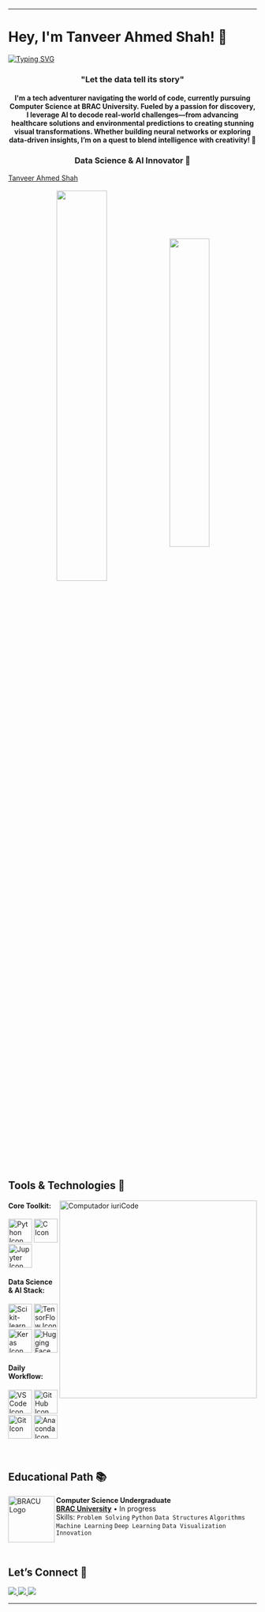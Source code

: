 ---

# Hey, I'm Tanveer Ahmed Shah! 👋

[![Typing SVG](https://readme-typing-svg.herokuapp.com?color=FF3670&size=35&center=true&vCenter=true&width=1000&lines=Welcome+to+my+Data+Science+Galaxy!;I'm+Tanveer+Ahmed+Shah;Crafting+AI+Insights+as+a+Computer+Science+Student)](https://git.io/typing-svg)

<h3 align="center">"Let the data tell its story"</h3>
<h4 align="center">I'm a tech adventurer navigating the world of code, currently pursuing Computer Science at BRAC University. Fueled by a passion for discovery, I leverage AI to decode real-world challenges—from advancing healthcare solutions and environmental predictions to creating stunning visual transformations. Whether building neural networks or exploring data-driven insights, I’m on a quest to blend intelligence with creativity! 🌌</h4>
<h3 align="center">Data Science & AI Innovator 🚀</h3>

<div class="badge-base LI-profile-badge" data-locale="en_US" data-size="medium" data-theme="light" data-type="VERTICAL" data-vanity="tanveer-ahmed-shah" data-version="v1"><a class="badge-base__link LI-simple-link" href="https://www.linkedin.com/in/tanveer-ahmed-shah?trk=profile-badge">Tanveer Ahmed Shah</a></div>

<br>
<div align="center" style="margin-bottom:200px">
 <img width=45% align="center" src="https://github-readme-stats.vercel.app/api?username=TanveerAhmed99&theme=radical&show_icons=true" />
 <img width=40% align="center" src="https://github-readme-stats.vercel.app/api/top-langs/?username=TanveerAhmed99&layout=compact&theme=radical" />
</div>

<br>

## Tools & Technologies 🎨

<img src="https://github.com/user-attachments/assets/33accf86-ee9e-4ae7-bacd-6a169e8ad23c" min-width="400px" max-width="400px" width="400px" align="right" alt="Computador iuriCode">

#### Core Toolkit:
  [<img height="48px" width="48px" alt="Python Icon" src="https://skillicons.dev/icons?i=python"/>](https://www.python.org/)
  [<img height="48px" width="48px" alt="C Icon" src="https://skillicons.dev/icons?i=c"/>](https://en.wikipedia.org/wiki/C_(programming_language))
  [<img height="48px" width="48px" alt="Jupyter Icon" src="https://skillicons.dev/icons?i=jupyter"/>](https://jupyter.org/)

#### Data Science & AI Stack:
  [<img height="48px" width="48px" alt="Scikit-learn Icon" src="https://skillicons.dev/icons?i=sklearn"/>](https://scikit-learn.org/)
  [<img height="48px" width="48px" alt="TensorFlow Icon" src="https://skillicons.dev/icons?i=tensorflow"/>](https://www.tensorflow.org/)
  [<img height="48px" width="48px" alt="Keras Icon" src="https://skillicons.dev/icons?i=keras"/>](https://keras.io/)
  [<img height="48px" width="48px" alt="Hugging Face Icon" src="https://skillicons.dev/icons?i=huggingface"/>](https://huggingface.co/)

#### Daily Workflow:
  [<img height="48px" width="48px" alt="VSCode Icon" src="https://skillicons.dev/icons?i=vscode"/>](https://code.visualstudio.com/)
  [<img height="48px" width="48px" alt="GitHub Icon" src="https://skillicons.dev/icons?i=github"/>](https://github.com/)
  [<img height="48px" width="48px" alt="Git Icon" src="https://skillicons.dev/icons?i=git"/>](https://git-scm.com/)
  [<img height="48px" width="48px" alt="Anaconda Icon" src="https://skillicons.dev/icons?i=anaconda"/>](https://www.anaconda.com/)

<br>

## Educational Path 📚

[<img align="left" height="94px" width="94px" alt="BRACU Logo" src="https://www.bracu.ac.bd/sites/default/files/resources/media/bracu_logo.png"/>](https://www.bracu.ac.bd/)
**Computer Science Undergraduate** \
[**BRAC University**](https://www.bracu.ac.bd/) • In progress\
Skills: `Problem Solving` `Python` `Data Structures` `Algorithms` `Machine Learning` `Deep Learning` `Data Visualization` `Innovation`

<br>

## Let’s Connect 🔗
<div>
<a href="https://www.facebook.com/tanveer.ahmed.shah.2024" target="_blank"><img loading="lazy" src="https://img.shields.io/badge/-Facebook-%230077B5?style=for-the-badge&#x26;logo=facebook&#x26;logoColor=white" target="_blank">   
<a href="mailto:tanveerahmed2315@gmail.com"><img loading="lazy" src="https://img.shields.io/badge/-Gmail-D14836?style=for-the-badge&#x26;logo=gmail&#x26;logoColor=white" target="_blank">   
<a href="https://discord.com/users/tanveer1800"><img loading="lazy" src="https://img.shields.io/badge/-Discord-%237289DA?style=for-the-badge&#x26;logo=discord&#x26;logoColor=white" target="_blank">
</div>

------


